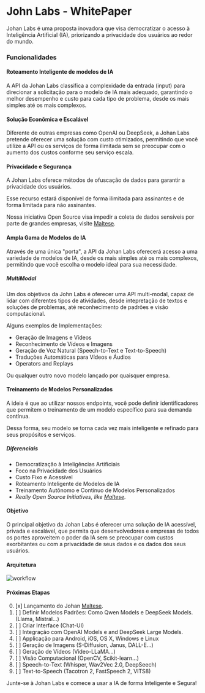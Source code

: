 # John Labs - WhitePaper

Johan Labs é uma proposta inovadora que visa democratizar o acesso à Inteligência Artificial (IA), priorizando a privacidade dos usuários ao redor do mundo.

### Funcionalidades
#### Roteamento Inteligente de modelos de IA

A API da Johan Labs classifica a complexidade da entrada (input) para direcionar a solicitação para o modelo de IA mais adequado, garantindo o melhor desempenho e custo para cada tipo de problema, desde os mais simples até os mais complexos.

#### Solução Econômica e Escalável

Diferente de outras empresas como OpenAI ou DeepSeek, a Johan Labs pretende oferecer uma solução com custo otimizados, permitindo que você utilize a API ou os serviços de forma ilimitada sem se preocupar com o aumento dos custos conforme seu serviço escala.

#### Privacidade e Segurança

A Johan Labs oferece métodos de ofuscação de dados para garantir a privacidade dos usuários. 

Esse recurso estará disponível de forma ilimitada para assinantes e de forma limitada para não assinantes.

Nossa iniciativa Open Source visa impedir a coleta de dados sensíveis por parte de grandes empresas, visite [Maltese](https://github.com/johanlabs/maltese).

#### Ampla Gama de Modelos de IA

Através de uma única "porta", a API da Johan Labs oferecerá acesso a uma variedade de modelos de IA, desde os mais simples até os mais complexos, permitindo que você escolha o modelo ideal para sua necessidade.

#####  MultiModal

Um dos objetivos da John Labs é oferecer uma API multi-modal, capaz de lidar com diferentes tipos de atividades, desde intepretação de textos e soluções de problemas, até reconhecimento de padrões e visão computacional.

Alguns exemplos de Implementações:

- Geração de Imagens e Vídeos
- Reconhecimento de Vídeos e Imagens
- Geração de Voz Natural (Speech-to-Text e Text-to-Speech)
- Traduções Automáticas para Vídeos e Áudios
- Operators and Replays

Ou qualquer outro novo modelo lançado por quaisquer empresa.

#### Treinamento de Modelos Personalizados

A ideia é que ao utilizar nossos endpoints, você pode definir identificadores que permitem o treinamento de um modelo específico para sua demanda contínua.

Dessa forma, seu modelo se torna cada vez mais inteligente e refinado para seus propósitos e serviços.

##### Diferenciais
- Democratização à Inteligências Artificiais
- Foco na Privacidade dos Usuários
- Custo Fixo e Acessível
- Roteamento Inteligente de Modelos de IA
- Treinamento Autônomo e Contínuo de Modelos Personalizados
- *Really Open Source Initiatives, like [Maltese](https://github.com/johanlabs/maltese).*

#### Objetivo
O principal objetivo da Johan Labs é oferecer uma solução de IA acessível, privada e escalável, que permita que desenvolvedores e empresas de todos os portes aproveitem o poder da IA sem se preocupar com custos exorbitantes ou com a privacidade de seus dados e os dados dos seus usuários.

#### Arquitetura

![workflow](https://i.imgur.com/FWF3kDY.png)

#### Próximas Etapas
0. [x] Lançamento do Johan [Maltese](https://github.com/johanlabs/maltese).
1. [ ] Definir Modelos Padrões: Como Qwen Models e DeepSeek Models. (Llama, Mistral...)
2. [ ] Criar Interface (Chat-UI)
2. [ ] Integração com OpenAI Models e and DeepSeek Large Models.
3. [ ] Applicação para Android, iOS, OS X, Windows e Linux
3. [ ] Geração de Imagens (S-Diffusion, Janus, DALL-E...)
4. [ ] Geração de Vídeos (Video-LLaMA...)
5. [ ] Visão Computacional (OpenCV, Scikit-learn...)
6. [ ] Speech-to-Text (Whisper, Wav2Vec 2.0, DeepSeech)
7. [ ] Text-to-Speech (Tacotron 2, FastSpeech 2, VITS8)

Junte-se à Johan Labs e comece a usar a IA de forma Inteligente e Segura!
